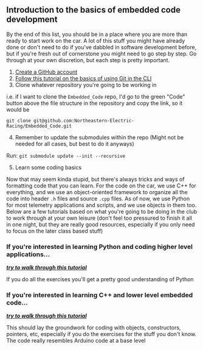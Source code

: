 ## Introduction to the basics of embedded code development
By the end of this list, you should be in a place where you are more than ready to start work on the car. A lot of this stuff you might have already done
or don't need to do if you've dabbled in software development before, but if you're fresh out of cornerstone you might need to go step by step. Go through
at your own discretion, but each step is pretty important.

1. [Create a GitHub account](https://github.com/join)
2. [Follow this tutorial on the basics of using Git in the CLI](https://www.freecodecamp.org/news/learn-the-basics-of-git-in-under-10-minutes-da548267cc91/)
3. Clone whatever repository you're going to be working in

  i.e. if I want to clone the ```Embedded_Code``` repo, I'd go to the green "Code" button above the file structure in the repository and copy the link, so it would be

  ```git clone git@github.com:Northeastern-Electric-Racing/Embedded_Code.git```

4. Remember to update the submodules within the repo (Might not be needed for all cases, but best to do it anyways)

  Run: ```git submodule update --init --recursive```


5. Learn some coding basics

Now that may seem kinda stupid, but there's always tricks and ways of formatting code that you can learn. For the code on the car, we use C++ for everything, and
we use an object-oriented framework to organize all the code into header ```.h``` files and source ```.cpp``` files. As of now, we use Python for most telemetry
applications and scripts, and we use objects in them too. Below are a few tutorials based on what you're going to be doing in the club to work through at your own leisure
(don't feel too pressured to finish it all in one night, but they are really good resources, especially if you only need to focus on the later class based stuff)


### If you're interested in learning Python and coding higher level applications...
***[try to walk through this tutorial](https://www.w3schools.com/python/default.asp)***

If you do all the exercises you'll get a pretty good understanding of Python


### If you're interested in learning C++ and lower level embedded code...
***[try to walk through this tutorial](https://www.w3schools.com/cpp/default.asp)***

This should lay the groundwork for coding with objects, constructors, pointers, etc, especially if you do the exercises for the stuff you don't know. The code really
resembles Arduino code at a base level
